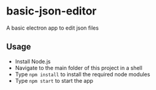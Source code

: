basic-json-editor
=================

A basic electron app to edit json files


Usage
-----

* Install Node.js
* Navigate to the main folder of this project in a shell
* Type ````npm install```` to install the required node modules
* Type ````npm start```` to start the app
